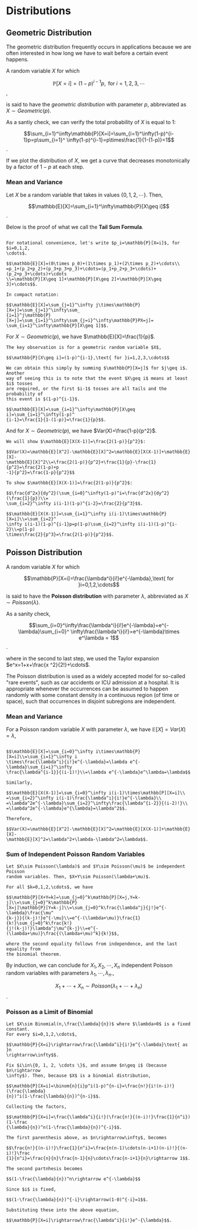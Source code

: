 # Distributions

## Geometric Distribution

The geometric distribution frequently occurs in applications because we are
often interested in how long we have to wait before a certain event happens.

A random variable $X$ for which

$$\mathbb{P}[X=i]=(1-p)^{i-1}p,\text{ for }i=1,2,3,\cdots$$,

is said to have the *geometric distribution* with parameter $p$, abbreviated as
$X\sim Geometric(p)$.

As a santiy check, we can verify the total probability of $X$ is equal to 1:

$$\sum_{i=1}^\infty\mathbb{P}[X=i]=\sum_{i=1}^\infty(1-p)^{i-1}p=p\sum_{i=1}^
\infty(1-p)^{i-1}=p\times\frac{1}{1-(1-p)}=1$$.

If we plot the distribution of $X$, we get a curve that decreases monotonically
by a factor of $1-p$ at each step.

### Mean and Variance

Let $X$ be a random variable that takes in values $\{0,1,2,\cdots\}$. Then,

$$\mathbb{E}[X]=\sum_{i=1}^\infty\mathbb{P}[X\geq i]$$.

Below is the proof of what we call the **Tail Sum Formula**.

```{admonition} Proof

For notational convenience, let's write $p_i=\mathbb{P}[X=i]$, for $i=0,1,2,
\cdots$.

$$\mathbb{E}[X]=(0\times p_0)+(1\times p_1)+(2\times p_2)+\cdots\\
=p_1+(p_2+p_2)+(p_3+p_3+p_3)+\cdots=(p_1+p_2+p_3+\cdots)+(p_2+p_3+\cdots)+\cdots
\\=\mathbb{P}[X\geq 1]+\mathbb{P}[X\geq 2]+\mathbb{P}[X\geq 3]+\cdots$$.

In compact notation:

$$\mathbb{E}[X]=\sum_{j=1}^\infty j\times\mathbb{P}[X=j]=\sum_{j=1}^\infty\sum_
{i=1}^j\mathbb{P}[X=j]=\sum_{i=1}^\infty\sum_{j=i}^\infty\mathbb{P}PX=j]=
\sum_{i=1}^\infty\mathbb{P}[X\geq 1]$$.
```

For $X\sim Geometric(p)$, we have $\mathbb{E}[X]=\frac{1}{p}$.

```{admonition} Proof
The key observation is for a geometric random variable $X$,

$$\mathbb{P}[X\geq i]=(1-p)^{i-1},\text{ for }i=1,2,3,\cdots$$

We can obtain this simply by summing $\mathbb{P}[X=j]$ for $j\geq i$. Another
way of seeing this is to note that the event $X\geq i$ means at least $i$ tosses
are required, or the first $i-1$ tosses are all tails and the probability of
this event is $(1-p)^{i-1}$. 

$$\mathbb{E}[X]=\sum_{i=1}^\infty\mathbb{P}[X\geq i]=\sum_{i=1}^\infty(1-p)^
{i-1}=\frac{1}{1-(1-p)}=\frac{1}{p}$$.

```
And for $X\sim Geometric(p)$, we have $Var(X)=\frac{1-p}{p^2}$.

```{admonition} Proof
We will show $\mathbb{E}[X(X-1)]=\frac{2(1-p)}{p^2}$:

$$Var(X)=\mathbb{E}[X^2]-\mathbb{E}[X]^2=\mathbb{E}[X(X-1)]+\mathbb{E}[X]-
\mathbb{E}[X]^2\\=\frac{2(1-p)}{p^2}+\frac{1}{p}-\frac{1}{p^2}=\frac{2(1-p)+p
-1}{p^2}=\frac{1-p}{p^2}$$

To show $\mathbb{E}[X(X-1)]=\frac{2(1-p)}{p^2}$:

$$\frac{d^2x}{dy^2}(\sum_{i=0}^\infty(1-p)^i=\frac{d^2x}{dy^2}(\frac{1}{p})\\=
\sum_{i=2}^\infty i(i-1)(1-p)^{i-2}=\frac{2}{p^3}$$.

$$\mathbb{E}[X(X-1)]=\sum_{i=1}^\infty i(i-1)\times\mathbb{P}[X=i]\\=\sum_{i=2}^
\infty i(i-1)(1-p)^{i-1}p=p(1-p)\sum_{i=2}^\infty i(i-1)(1-p)^{i-2}\\=p(1-p)
\times\frac{2}{p^3}=\frac{2(1-p)}{p^2}$$.
```

## Poisson Distribution

A random variable $X$ for which

$$\mathbb{P}[X=i]=\frac{\lambda^i}{i!}e^{-\lambda},\text{ for }i=0,1,2,\cdots$$

is said to have the **Poisson distribution** with parameter $\lambda$, 
abbreviated as $X\sim Poisson(\lambda)$.

As a sanity check,

$$\sum_{i=0}^\infty\frac{\lambda^i}{i!}e^{-\lambda}=e^{-\lambda}\sum_{i=0}^
\infty\frac{\lambda^i}{i!}=e^{-\lambda}\times e^\lambda = 1$$.

where in the second to last step, we used the Taylor expansion $e^x=1+x+\frac{x
^2}{2!}+\cdots$.

The Poisson distribution is used as a widely accepted model for so-called "rare
events", such as car accidents or ICU admission at a hospital. It is appropriate
whenever the occurrences can be assumed to happen randomly with some constant
density in a continuous region (of time or space), such that occurrences in
disjoint subregions are independent.

### Mean and Variance

For a Poisson random variable $X$ with parameter $\lambda$, we have $\mathbb{E}
[X]=Var(X)=\lambda$,

```{admonition} Proof

$$\mathbb{E}[X]=\sum_{i=0}^\infty i\times\mathbb{P}[X=i]\\=\sum_{i=1}^\infty i
\times\frac{\lambda^i}{i!}e^{-\lambda}=\lambda e^{-\lambda}\sum_{i=i}^\infty
\frac{\lambda^{i-1}}{(i-1)!}\\=\lambda e^{-\lambda}e^\lambda=\lambda$$

Similarly,

$$\mathbb{E}[X(X-1)]=\sum_{i=0}^\infty i(i-1)\times\mathbb[P][X=i]\\
=\sum_{i=2}^\infty i(i-1)\frac{\lambda^i}{i!}e^{-\lambda}\\
=\lambda^2e^{-\lambda}\sum_{i=2}^\infty\frac{\lambda^{i-2}}{(i-2)!}\\
=\lambda^2e^{-\lambda}e^{\lambda}=\lambda^2$$.

Therefore,

$$Var(X)=\mathbb{E}[X^2]-\mathbb{E}[X]^2=\mathbb{E}[X(X-1)]+\mathbb{E}[X]-
\mathbb{E}[X]^2=\lambda^2+\lambda-\lambda^2=\lambda$$.

```

### Sum of Independent Poisson Random Variables

```{admonition} Theorem
Let $X\sim Poisson(\lambda)$ and $Y\sim Poisson(\mu)$ be independent Poisson
random variables. Then, $X+Y\sim Poisson(\lambda+\mu)$.
```

```{admonition} Proof
For all $k=0,1,2,\cdots$, we have

$$\mathbb{P}[X+Y=k]=\sum_{j=0}^k\mathbb{P}[X=j,Y=k-j]\\=\sum_{j=0}^k\mathbb{P}
[X=j]\mathbb{P}[Y=k-j]\\=\sum_{j=0}^k\frac{\lambda^j}{j!}e^{-\lambda}\frac{\mu^
{k-j}}{(k-j)!}e^{-\mu}\\=e^{-(\lambda+\mu)}\frac{1}{k!}\sum_{j=0}^k\frac{k!}
{j!(k-j)!}\lambda^j\mu^{k-j}\\=e^{-(\lambda+\mu)}\frac{(\lambda+\mu)^k}{k!}$$,

where the second equality follows from independence, and the last equality from
the binomial theorem.
```

By induction, we can conclude for $X_1,X_2,\cdots,X_n$ independent Poisson
random variables with parameters $\lambda_1,\cdots,\lambda_n$.,

$$X_1+\cdots+X_n\sim Poisson(\lambda_1+\cdots+\lambda_n)$$.

### Poisson as a Limit of Binomial

```{admonition} Theorem
Let $X\sim Binomial(n,\frac{\lambda}{n})$ where $\lambda>0$ is a fixed constant.
For every $i=0,1,2,\cdots$,

$$\mathbb{P}{X=i}\rightarrow\frac{\lambda^i}{i!}e^{-\lambda}\text{ as }n
\rightarrow\infty$$.
```

```{admonition} Proof
Fix $i\in\{0, 1, 2, \cdots \}$, and assume $n\geq i$ (because $n\rightarrow
\infty$). Then, because $X$ is a binomial distribution,

$$\mathbb{P}[X=i]=\binom{n}{i}p^i(1-p)^{n-i}=\frac{n!}{i!(n-i)!}(\frac{\lambda}
{n})^i(1-\frac{\lambda}{n})^{n-i}$$.

Collecting the factors,

$$\mathbb{P}[X=i]=\frac{\lambda^i}{i!}(\frac{n!}{(n-i)!}\frac{1}{n^i})(1-\frac
{\lambda}{n})^n(1-\frac{\lambda}{n})^{-i}$$.

The first parenthesis above, as $n\rightarrow\infty$, becomes

$$\frac{n!}{(n-i)!}\frac{1}{n^i}=\frac{n(n-1)\cdots(n-i+1)(n-i)!}{(n-i)!}\frac
{1}{n^i}=\frac{n}{n}\frac{n-1}{n}\cdots\frac{n-i+1}{n}\rightarrow 1$$.

The second partnhesis becomes

$$(1-\frac{\lambda}{n})^n\rightarrow e^{-\lambda}$$

Since $i$ is fixed,

$$(1-\frac{\lambda}{n})^{-i}\rightarrow(1-0)^{-i}=1$$.

Substituting these into the above equation,

$$\mathbb{P}[X=i]\rightarrow\frac{\lambda^i}{i!}e^-{\lambda}$$.
```